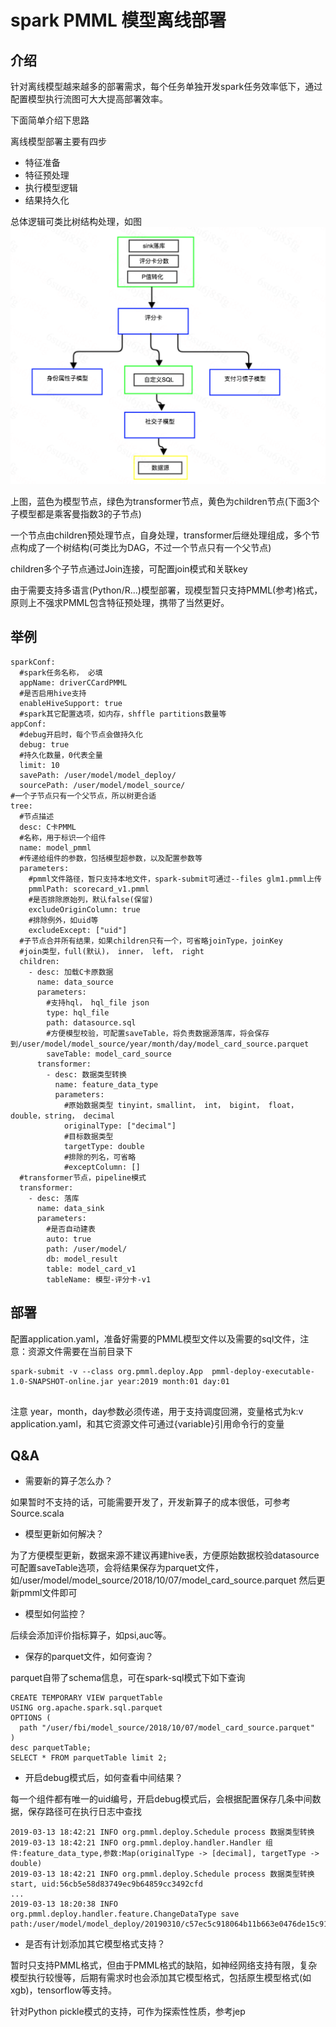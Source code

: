 # spark PMML 模型离线部署

## 介绍
针对离线模型越来越多的部署需求，每个任务单独开发spark任务效率低下，通过配置模型执行流图可大大提高部署效率。

下面简单介绍下思路

离线模型部署主要有四步

- 特征准备
- 特征预处理
- 执行模型逻辑
- 结果持久化

总体逻辑可类比树结构处理，如图![模型](model_tree.png)

上图，蓝色为模型节点，绿色为transformer节点，黄色为children节点(下面3个子模型都是乘客曼指数3的子节点)

一个节点由children预处理节点，自身处理，transformer后继处理组成，多个节点构成了一个树结构(可类比为DAG，不过一个节点只有一个父节点)

children多个子节点通过Join连接，可配置join模式和关联key

由于需要支持多语言(Python/R...)模型部署，现模型暂只支持PMML(参考)格式，原则上不强求PMML包含特征预处理，携带了当然更好。

## 举例
```
sparkConf:
  #spark任务名称， 必填
  appName: driverCCardPMML
  #是否启用hive支持
  enableHiveSupport: true
  #spark其它配置选项，如内存，shffle partitions数量等
appConf:
  #debug开启时，每个节点会做持久化
  debug: true
  #持久化数量，0代表全量
  limit: 10
  savePath: /user/model/model_deploy/
  sourcePath: /user/model/model_source/
#一个子节点只有一个父节点，所以树更合适
tree:
  #节点描述
  desc: C卡PMML
  #名称，用于标识一个组件
  name: model_pmml
  #传递给组件的参数，包括模型超参数，以及配置参数等
  parameters:
    #pmml文件路径，暂只支持本地文件，spark-submit可通过--files glm1.pmml上传
    pmmlPath: scorecard_v1.pmml
    #是否排除原始列，默认false(保留)
    excludeOriginColumn: true
    #排除例外，如uid等
    excludeExcept: ["uid"]
  #子节点合并所有结果，如果children只有一个，可省略joinType，joinKey
  #join类型，full(默认)， inner， left， right
  children:
    - desc: 加载C卡原数据
      name: data_source
      parameters:
        #支持hql， hql_file json
        type: hql_file
        path: datasource.sql
        #方便模型校验，可配置saveTable，将负责数据源落库，将会保存到/user/model/model_source/year/month/day/model_card_source.parquet
        saveTable: model_card_source
      transformer:
        - desc: 数据类型转换
          name: feature_data_type
          parameters:
            #原始数据类型 tinyint，smallint， int， bigint， float， double，string， decimal
            originalType: ["decimal"]
            #目标数据类型
            targetType: double
            #排除的列名，可省略 
            #exceptColumn: []       
  #transformer节点，pipeline模式
  transformer:
    - desc: 落库
      name: data_sink
      parameters:
        #是否自动建表
        auto: true
        path: /user/model/
        db: model_result
        table: model_card_v1
        tableName: 模型-评分卡-v1
``` 

## 部署
配置application.yaml，准备好需要的PMML模型文件以及需要的sql文件，注意：资源文件需要在当前目录下

```
spark-submit -v --class org.pmml.deploy.App  pmml-deploy-executable-1.0-SNAPSHOT-online.jar year:2019 month:01 day:01
   
```
注意
year，month，day参数必须传递，用于支持调度回溯，变量格式为k:v
application.yaml，和其它资源文件可通过{variable}引用命令行的变量

## Q&A
- 需要新的算子怎么办？

如果暂时不支持的话，可能需要开发了，开发新算子的成本很低，可参考Source.scala

- 模型更新如何解决？

为了方便模型更新，数据来源不建议再建hive表，方便原始数据校验datasource可配置saveTable选项，会将结果保存为parquet文件，如/user/model/model_source/2018/10/07/model_card_source.parquet
然后更新pmml文件即可

- 模型如何监控？

后续会添加评价指标算子，如psi,auc等。

- 保存的parquet文件，如何查询？

parquet自带了schema信息，可在spark-sql模式下如下查询
```
CREATE TEMPORARY VIEW parquetTable
USING org.apache.spark.sql.parquet
OPTIONS (
  path "/user/fbi/model_source/2018/10/07/model_card_source.parquet"
)
desc parquetTable;
SELECT * FROM parquetTable limit 2;
```
- 开启debug模式后，如何查看中间结果？

每一个组件都有唯一的uid编号，开启debug模式后，会根据配置保存几条中间数据，保存路径可在执行日志中查找
```
2019-03-13 18:42:21 INFO org.pmml.deploy.Schedule process 数据类型转换
2019-03-13 18:42:21 INFO org.pmml.deploy.handler.Handler 组件:feature_data_type,参数:Map(originalType -> [decimal], targetType -> double)
2019-03-13 18:42:21 INFO org.pmml.deploy.Schedule process 数据类型转换 start, uid:56cb5e58d83749ec9b64859cc3492cfd
...
2019-03-13 18:20:38 INFO org.pmml.deploy.handler.feature.ChangeDataType save path:/user/model/model_deploy/20190310/c57ec5c918064b11b663e0476de15c91.parquet
```

- 是否有计划添加其它模型格式支持？

暂时只支持PMML格式，但由于PMML格式的缺陷，如神经网络支持有限，复杂模型执行较慢等，后期有需求时也会添加其它模型格式，包括原生模型格式(如xgb)，tensorflow等支持。

针对Python pickle模式的支持，可作为探索性性质，参考jep

 

 

 

  